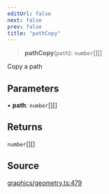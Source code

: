 ```yaml
---
editUrl: false
next: false
prev: false
title: "pathCopy"
---
```


> **pathCopy**(`path`): `number`[][]

Copy a path

## Parameters

• **path**: `number`[][]

## Returns

`number`[][]

## Source

[graphics/geometry.ts:479](https://github.com/dgmjs/dgmjs/blob/6298c851d69b83f472385d1ebb3c937ddb56985d/packages/core/src/graphics/geometry.ts#L479)
